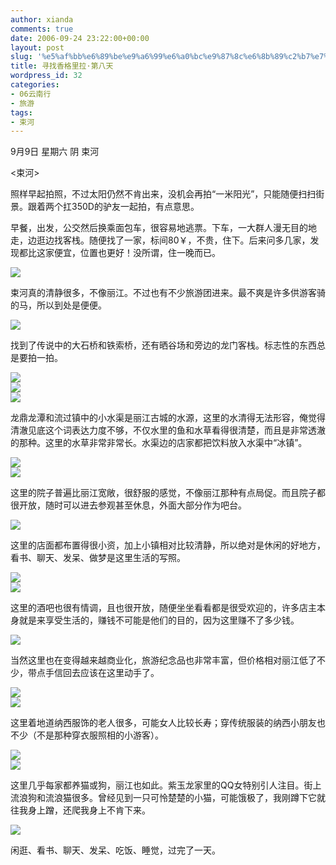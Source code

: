 ```yaml
---
author: xianda
comments: true
date: 2006-09-24 23:22:00+00:00
layout: post
slug: '%e5%af%bb%e6%89%be%e9%a6%99%e6%a0%bc%e9%87%8c%e6%8b%89%c2%b7%e7%ac%ac%e5%85%ab%e5%a4%a9'
title: 寻找香格里拉·第八天
wordpress_id: 32
categories:
- 06云南行
- 旅游
tags:
- 束河
---
```


  

9月9日 星期六 阴 束河

   

<束河>

   

照样早起拍照，不过太阳仍然不肯出来，没机会再拍“一米阳光”，只能随便扫扫街景。跟着两个扛350D的驴友一起拍，有点意思。

   

早餐，出发，公交然后换乘面包车，很容易地逃票。下车，一大群人漫无目的地走，边逛边找客栈。随便找了一家，标间80￥，不贵，住下。后来问多几家，发现都比这家便宜，位置也更好！没所谓，住一晚而已。

   

![](http://tkfiles.storage.msn.com/x1pc_jqddVOWRmZwPWAHYlSh7zHoOW5Flr4HlpGq6Tck-JI-WqBF7CqbO6zqxeC6BqMY-oAsgp8gys5ZCtE15LvH51dW6QwSUpf_TM1vX6bIJotsDu4AuMg5XEBD6GJGXbwJltsKu2R8ao)

   

束河真的清静很多，不像丽江。不过也有不少旅游团进来。最不爽是许多供游客骑的马，所以到处是便便。

<!-- more -->   

![](http://tkfiles.storage.msn.com/x1pc_jqddVOWRmZwPWAHYlShz7WMDESgBQ6w_6VllWXGHmWDd_IoC5-YDbXOjqlln2JOGRj1WFlprMmOTyxml4snEeTP-3M28EyvJsrOlNVIzPC0cm4-C3pQfe3HGwccdx1QkNm7X8HVjs)

   

找到了传说中的大石桥和铁索桥，还有晒谷场和旁边的龙门客栈。标志性的东西总是要拍一拍。

   

![](http://tkfiles.storage.msn.com/x1pc_jqddVOWRmZwPWAHYlSh4rR--cLlqJtFpcx3WRyUdXuvJnDWLAPaskZEvC9Z0eDJsAVCrUxutnMxy_dvJAJGJJVZNIvmk6_22LI43mFESF8eIMTNUh2-wQJT0VSl6SuodT6saW2EPw)        
![](http://tkfiles.storage.msn.com/x1pc_jqddVOWRmZwPWAHYlShzJPBDTRiT7YGOskUx6FhY1BuFaorfPC8-RtkQRQGt0NkPSPHgwoj0EY85tAOl2wrO73s-8fIO-pt-JczTYC8PnrGuSZGfVtPQVQ56CDWFXs43s3fqU6OQk)        
![](http://tkfiles.storage.msn.com/x1pc_jqddVOWRmZwPWAHYlSh8EL9_Z_zX89hygE2LhIKsUXHskiOCVyuE0vOB5HaiwLHgvszp5NJbP_ivZPoNvizeb8SN-yOedpk3JXO4hoI2elJWh_GIapphR6rhYOuHlYzN4pLYDQGVA)

   

龙鼎龙潭和流过镇中的小水渠是丽江古城的水源，这里的水清得无法形容，俺觉得清澈见底这个词表达力度不够，不仅水里的鱼和水草看得很清楚，而且是非常透澈的那种。这里的水草非常非常长。水渠边的店家都把饮料放入水渠中“冰镇”。

   

![](http://tkfiles.storage.msn.com/x1pc_jqddVOWRmZwPWAHYlSh0kT83aY15WYTLyrethlTHy7QGVL9VbkDqFjbpsDg51Pixt1mofvlakfT_MuktScLgNxsKZmCdRNhyCKPaSYhcvQI1JtZclw1rSBjoq3PTc1Nr2Kce-z-2M)        
![](http://tkfiles.storage.msn.com/x1pc_jqddVOWRmZwPWAHYlSh1t-uh6Dt7nOk1yAu_Jrzp5A-wWqgE8YV_qQ9uQtuQNmbdk7FuA2iDQ6L3sV_UPxVcDdOSzmXSgCvdBOzI2laauBWmUynW7e4hWHceor7g5S005QuAuwRw4)

   

这里的院子普遍比丽江宽敞，很舒服的感觉，不像丽江那种有点局促。而且院子都很开放，随时可以进去参观甚至休息，外面大部分作为吧台。

   

![](http://tkfiles.storage.msn.com/x1pc_jqddVOWRmZwPWAHYlSh81bY1q0U6Zb8U4LdYTQUybP0HJ9z3pRqjaJ_wR7FCbjhFHbQz6xFoaaXeTHbSDVOWxNC-JKkBshca2-s5t6vT_mvxdiLS3Pgy8PDvFNPecWcJZExMZ_YVc)

   

这里的店面都布置得很小资，加上小镇相对比较清静，所以绝对是休闲的好地方，看书、聊天、发呆、做梦是这里生活的写照。

   

![](http://tkfiles.storage.msn.com/x1pc_jqddVOWRmZwPWAHYlSh9dw06g_9x20-_rEf7URcMmLe49I5-mCubO7jGCpG01yYY91WtKyq6UuXTZyMh7Hy3lr1Q0vcb1Vk2SvrTWiwosIREUN-PjXxa_yHSb3ryB7fNAbddOs6Fw)        
![](http://tkfiles.storage.msn.com/x1pc_jqddVOWRmZwPWAHYlShx2sKyu78OSmStX5U33rVRtGHHkmis32Ak87HMwDIDHzI8gucFKKCP_XcFfRD8q_U3rWk48Rc76_MOFY_PucUwoZ6eLlabC6hc731kcq_kVJIdPy7x_WO8g)

   

这里的酒吧也很有情调，且也很开放，随便坐坐看看都是很受欢迎的，许多店主本身就是来享受生活的，赚钱不可能是他们的目的，因为这里赚不了多少钱。

   

![](http://tkfiles.storage.msn.com/x1pc_jqddVOWRmZwPWAHYlSh9_45hlxXgS3JX6-nUOsN2nsLbAP1bUqWXuvinO026swPmk2wYJnAtDD9__HgG_ee9Qz3EymZ3vkSjHp07wnH9R5ZKcbCSw2Yfyd98xqy37R-NzfE72ncxM)

   

当然这里也在变得越来越商业化，旅游纪念品也非常丰富，但价格相对丽江低了不少，带点手信回去应该在这里动手了。

   

![](http://tkfiles.storage.msn.com/x1pc_jqddVOWRmZwPWAHYlSh-a3ShBFBVJWLW1By503zroU0gbgoiPpFXQYkIRCOUkV2gxFXUmKkzB1O2OsR-UpZ8iHkn5opV3-F-6D84HqsQUlgLPf1DZXhk-qaM_hHX47o6Wv2yfNrCY)        
![](http://tkfiles.storage.msn.com/x1pc_jqddVOWRmZwPWAHYlShwdy9ElZdMsc21JuwkMtIsA1tTiJ_EMSIUSUQQiJeUGMRmry7hJCOCpc0PO4Ittwpjr6MOi6I03u8qq-l_ii6r_kVVFP8b6ucj6L_MZ0t8ta8DpnzJi6Ldk)

   

这里着地道纳西服饰的老人很多，可能女人比较长寿；穿传统服装的纳西小朋友也不少（不是那种穿衣服照相的小游客）。

   

![](http://tkfiles.storage.msn.com/x1pc_jqddVOWRmZwPWAHYlSh8bq1IVVINkTeT2YmS6HzujUQ6M_twb5BNKA9_f1f2ERQ3e8jMaogcgCGQMQeJn5Q2zEuEf6xKzPXU-VHEgFbLpS3u7zREHOoCAPW5O-O4cGPhHRvLs5YJ0)        
![](http://tkfiles.storage.msn.com/x1pc_jqddVOWRmZwPWAHYlShwOtEj6qEXqngjaEx9uOxUop5IViMVX8iW-1PWsG9vk08358gZAM-wnKqgtaGQiyjkiOVt7pA4iMrNd2LWoVkHdvM7rYdJXxaKfJl3Suw-0ikhOqbGPJlcc)

   

这里几乎每家都养猫或狗，丽江也如此。紫玉龙家里的QQ女特别引人注目。街上流浪狗和流浪猫很多。曾经见到一只可怜楚楚的小猫，可能饿极了，我刚蹲下它就往我身上蹭，还爬我身上不肯下来。

   

![](http://tkfiles.storage.msn.com/x1pc_jqddVOWRmZwPWAHYlSh9S5ZDHUSidSH0dy8V3zO1-tlZ1XMAYDPsRG0kLWViN32a-sSmndAXk76wN6ZAXtTs-TcSCZ9tk0QpAWDIOAdLYNlbZHlzLQmV9oVI0cGG0btZzEmGt18eY)

   

闲逛、看书、聊天、发呆、吃饭、睡觉，过完了一天。
